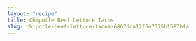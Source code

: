 ```yaml
---
layout: "recipe"
title: Chipotle Beef Lettuce Tacos
slug: chipotle-beef-lettuce-tacos-6867dca12f6e7575b1587bfa
---
```

